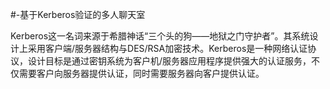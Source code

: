 #-基于Kerberos验证的多人聊天室


Kerberos这一名词来源于希腊神话“三个头的狗——地狱之门守护者”。其系统设计上采用客户端/服务器结构与DES/RSA加密技术。Kerberos是一种网络认证协议，设计目标是通过密钥系统为客户机/服务器应用程序提供强大的认证服务，不仅需要客户向服务器提供认证，同时需要服务器向客户提供认证。
 
